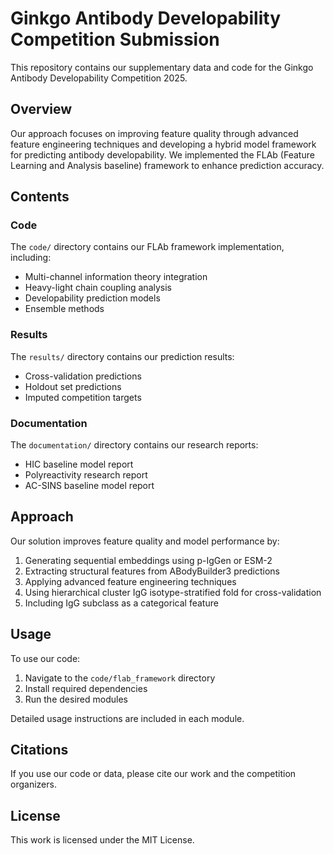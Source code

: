 # Ginkgo Antibody Developability Competition Submission

This repository contains our supplementary data and code for the Ginkgo Antibody Developability Competition 2025.

## Overview

Our approach focuses on improving feature quality through advanced feature engineering techniques and developing a hybrid model framework for predicting antibody developability. We implemented the FLAb (Feature Learning and Analysis baseline) framework to enhance prediction accuracy.

## Contents

### Code

The `code/` directory contains our FLAb framework implementation, including:

- Multi-channel information theory integration
- Heavy-light chain coupling analysis
- Developability prediction models
- Ensemble methods

### Results

The `results/` directory contains our prediction results:

- Cross-validation predictions
- Holdout set predictions
- Imputed competition targets

### Documentation

The `documentation/` directory contains our research reports:

- HIC baseline model report
- Polyreactivity research report
- AC-SINS baseline model report

## Approach

Our solution improves feature quality and model performance by:

1. Generating sequential embeddings using p-IgGen or ESM-2
2. Extracting structural features from ABodyBuilder3 predictions
3. Applying advanced feature engineering techniques
4. Using hierarchical cluster IgG isotype-stratified fold for cross-validation
5. Including IgG subclass as a categorical feature

## Usage

To use our code:

1. Navigate to the `code/flab_framework` directory
2. Install required dependencies
3. Run the desired modules

Detailed usage instructions are included in each module.

## Citations

If you use our code or data, please cite our work and the competition organizers.

## License

This work is licensed under the MIT License.

